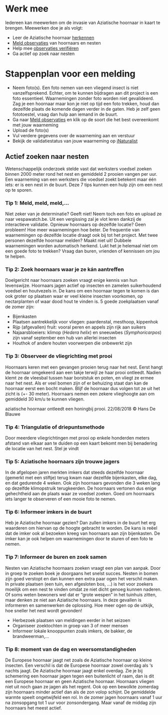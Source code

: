 # Werk mee

Iedereen kan meewerken om de invasie van Aziatische hoornaar in kaart te brengen. Meewerken doe je als volgt:

- Leer de Aziatische hoornaar [herkennen](../identification/)
- [Meld observaties](../obs/add/) van hoornaars en nesten
- Help mee [observaties verifiëren](https://www.inaturalist.org/projects/vespa-watch) 
- Ga actief op zoek naar nesten

# Stappenplan voor een melding

- Neem foto(s). Een foto nemen van een vliegend insect is niet vanzelfsprekend. Echter, om te kunnen bijdragen aan dit project is een foto essentieel. Waarnemingen zonder foto worden niet gevalideerd. Zag je een hoornaar maar kon je niet op tijd een foto trekken, houd dan dezelfde plaats de komende dagen verder in de gaten. Heb je zelf geen fototoestel, vraag dan hulp aan iemand in de buurt. 
- Ga naar [Meld observaties](../obs/add/) en klik op de soort die het best overeenkomt met jouw waarneming
- Upload de foto(s)
- Vul verdere gegevens over de waarneming aan en verstuur 
- Bekijk de validatiestatus van jouw waarneming op [iNaturalist](https://www.inaturalist.org/projects/vespa-watch) 

## Actief zoeken naar nesten

Wetenschappelijk onderzoek stelde vast dat werksters voedsel zoeken binnen 2000 meter rond het nest en gemiddeld 2 prooien vangen per uur. Een waarneming van een werksters die voedsel zoekt betekent maar één iets: er is een nest in de buurt. Deze 7 tips kunnen een hulp zijn om een nest op te sporen.

### **Tip 1: Meld, meld, meld,...**
Niet zeker van je determinatie? Geeft niet! Neem toch een foto en upload ze naar vespawatch.be. Uit een vergissing zal je vlot leren dankzij de interactieve validatie.
Opnieuw hoornaars op dezelfde locatie? Geen probleem! Hoe meer waarnemingen hoe beter. De frequentie van waarnemingen op dezelfde locatie draagt ook bij tot het project. 
Met twee personen dezelfde hoornaar melden? Maakt niet uit! Dubbele waarnemingen worden automatisch herkend. Lukt het je helemaal niet om een goede foto te trekken? Vraag dan buren, vrienden of kennissen om jou te helpen. 

### **Tip 2: Zoek hoornaars waar je ze kán aantreffen**
Doelgericht naar hoornaars zoeken vraagt enige kennis van hun levenswijze. Hoornaars jagen actief op insecten en zamelen suikerhoudend voedsel en houtvezels in. De kans om een hoornaar tegen te komen is dan ook groter op plaatsen waar er veel kleine insecten voorkomen, op nectarplanten of waar dood hout te vinden is.
5 goede zoekplaatsen vanaf de zomer zijn:
- Bijenkasten
- Plaatsen aantrekkelijk voor vliegen: paardenstal, mesthoop, kippenhok
- Rijp (afgevallen) fruit: vooral peren en appels zijn rijk aan suikers
- Najaarsbloeiers: klimop (_Hedera helix_) en sneeuwbes (_Symphoricarpos_) zijn vanaf september een hub van allerlei insecten
- Houthok of andere houten voorwerpen die onbewerkt zijn

### **Tip 3: Observeer de vliegrichting met prooi**
Hoornaars keren met een gevangen prooien terug naar het nest. Eerst hangt de hoornaar omgekeerd aan een takje terwijl ze haar prooi ontleedt. Nadien klemt ze de vleesbal tussen haar borststuk en poten, en vliegt ze ermee naar het nest. Als er veel bomen zijn of er behuizing staat dan kan de hoornaar eerst een bocht maken. Blijf de hoornaar dus volgen tot ze uit het zicht is (+- 30 meter). Hoornaars nemen een zekere vlieghoogte aan om gemiddeld 30 km/u te kunnen vliegen.

aziatische hoornaar ontleedt een honingbij prooi. 22/08/2018 © Hans De Blauwe

### **Tip 4: Triangulatie of driepuntsmethode**
Door meerdere vliegrichtingen met prooi op enkele honderden meters afstand van elkaar aan te duiden op een kaart bekomt men bij benadering de locatie van het nest. Stel je vindt

### **Tip 5: Aziatische hoornaars zijn trouwe jagers**
In de afgelopen jaren merkten imkers dat steeds dezelfde hoornaar (gemerkt met een stiftje) terug kwam naar dezelfde bijenkasten, elke dag, en dat gedurende 4 weken. Ook zijn hoornaars gevonden die 3 weken lang op dezelfde klimopstruik terugkeerden. De hoornaars vertonen dus enige gehechtheid aan de plaats waar ze voedsel zoeken. Goed om hoornaars iets langer te observeren of een mooie foto te nemen.

### **Tip 6: Informeer imkers in de buurt**
Heb je Aziatische hoornaar gezien? Dan zullen imkers in de buurt het erg waarderen om hiervan op de hoogte gebracht te worden. De kans is reëel dat de imker ook al bezoeken kreeg van hoornaars aan zijn bijenkasten. De imker kan je ook helpen om waarnemingen door te sturen of een foto te nemen.

### **Tip 7: Informeer de buren en zoek samen**
Nesten van Aziatische hoornaars zoeken vraagt een plan van aanpak. Door in groep te zoeken boek je doorgaans het snelst succes. Nesten in bomen zijn goed verstopt en dan kunnen een extra paar ogen het verschil maken. In private plaatsen (een tuin, een afgesloten bos, …) is het voor zoekers moeilijk om een nest te vinden omdat ze niet dicht genoeg kunnen naderen. Of soms weten bewoners wel dat er “grote wespen” in het tuinhuis zitten, maar denken ze niet aan Aziatische hoornaars. In deze gevallen is informeren en samenwerken de oplossing. Hoe meer ogen op de uitkijk, hoe sneller het nest wordt gevonden!
- Herbezoek plaatsen van meldingen eerder in het seizoen <link>
- Organiseer zoektochten in groep van 3 of meer mensen
- Informeer lokale knooppunten zoals imkers, de bakker, de brandweerman,...

### **Tip 8: moment van de dag en weersomstandigheden**
De Europese hoornaar jaagt net zoals de Aziatische hoornaar op kleine insecten. Een verschil is dat de Europese hoornaar zowel overdag als ‘s nachts jaagt. De Aziatische hoornaar jaagt enkel overdag. Zie je bij schemering een hoornaar jagen tegen een buitenlicht of raam, dan is dit een Europese hoornaar en geen Aziatische hoornaar.
Hoornaars vliegen niet uit noch gaan ze jagen als het regent. Ook op een bewolkte zomerdag zijn hoornaars minder actief dan als de zon volop schijnt. De gemiddelde warmte speelt ongetwijfeld een rol. In de zomer jagen hoornaars vanaf 1 uur na zonsopgang tot 1 uur voor zonsondergang. Maar vanaf de middag zijn hoornaars het meest actief.
